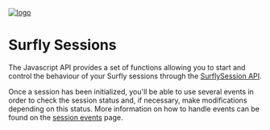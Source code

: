 <a href="https://www.surfly.com/">![logo](../images/logosmall.png)</a>
# Surfly Sessions

The Javascript API provides a set of functions allowing you to start and control the behaviour of your Surfly sessions through the [SurflySession API](surflysession-api.md).

Once a session has been initialized, you'll be able to use several events in order to check the session status and, if necessary, make modifications depending on this status. More information on how to handle events can be found on the [session events](session-events.md) page.

